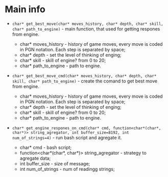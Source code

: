 # Main info

- ```char* get_best_move(char* moves_history, char* depth, char* skill, char* path_to_engine)``` - main function, that used for getting respones from engine.
    - char* moves_history - history of game moves, every move is coded in PGN notation. Each step is separated by space;
    - char* depth - set the level of thinking of enging;
    - char* skill - skill of engine? from 0 to 20;
    - char* path_to_engine - path to engine.

- ```char* get_best_move_cmd(char* moves_history, char* depth, char* skill, char* path_to_engine)``` - create the comand to get best move from engine.
    - char* moves_history - history of game moves, every move is coded in PGN notation. Each step is separated by space;
    - char* depth - set the level of thinking of enging;
    - char* skill - skill of engine? from 0 to 20;
    - char* path_to_engine - path to engine.

- ```char* get_engine_respones_on_cmd(char* cmd, function<char*(char*, char*)> string_agregator, int buffer_size=8192, int num_of_strings=4)``` - run bash script and agregate it.
    - char* cmd - bash script;
    - function<char*(char*, char*)> string_agregator - strategy to agregate data;
    - int buffer_size - size of message;
    - int num_of_strings - num of readingg strings;
